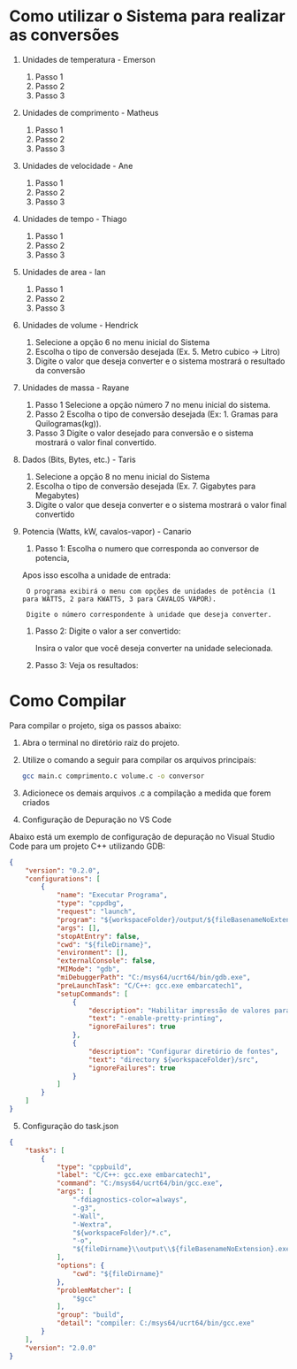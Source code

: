 # Como utilizar o Sistema para realizar as conversões

1. Unidades de temperatura - Emerson
   1. Passo 1
   1. Passo 2
   1. Passo 3
1. Unidades de comprimento - Matheus
   1. Passo 1
   1. Passo 2
   1. Passo 3
1. Unidades de velocidade - Ane
   1. Passo 1
   1. Passo 2
   1. Passo 3
1. Unidades de tempo - Thiago
   1. Passo 1
   1. Passo 2
   1. Passo 3
1. Unidades de area - Ian
   1. Passo 1
   1. Passo 2
   1. Passo 3
1. Unidades de volume - Hendrick
   1. Selecione a opção 6 no menu inicial do Sistema
   1. Escolha o tipo de conversão desejada (Ex. 5. Metro cubico -> Litro)
   1. Digite o valor que deseja converter e o sistema mostrará o resultado da conversão
1. Unidades de massa - Rayane
   1. Passo 1
      Selecione a opção número 7 no menu inicial do sistema.
   1. Passo 2
      Escolha o tipo de conversão desejada (Ex: 1. Gramas para Quilogramas(kg)).
   1. Passo 3
      Digite o valor desejado para conversão e o sistema mostrará o valor final convertido.
1. Dados (Bits, Bytes, etc.) - Taris
   1. Selecione a opção 8 no menu inicial do Sistema
   1. Escolha o tipo de conversão desejada (Ex. 7. Gigabytes para Megabytes)
   1. Digite o valor que deseja converter e o sistema mostrará o valor final convertido
1. Potencia (Watts, kW, cavalos-vapor) - Canario
   1. Passo 1:
   Escolha o numero que corresponda ao conversor de potencia,

   Apos isso escolha a unidade de entrada:

        O programa exibirá o menu com opções de unidades de potência (1 para WATTS, 2 para KWATTS, 3 para CAVALOS VAPOR).

        Digite o número correspondente à unidade que deseja converter.

    1. Passo 2: 
    Digite o valor a ser convertido:

        Insira o valor que você deseja converter na unidade selecionada.
    1. Passo 3:
    Veja os resultados:

# Como Compilar

Para compilar o projeto, siga os passos abaixo:

1. Abra o terminal no diretório raiz do projeto.
2. Utilize o comando a seguir para compilar os arquivos principais:

   ```bash
   gcc main.c comprimento.c volume.c -o conversor
   ```

3. Adicionece os demais arquivos .c a compilação a medida que forem criados

4. Configuração de Depuração no VS Code

Abaixo está um exemplo de configuração de depuração no Visual Studio Code para um projeto C++ utilizando GDB:

```json
{
    "version": "0.2.0",
    "configurations": [
        {
            "name": "Executar Programa",
            "type": "cppdbg",
            "request": "launch",
            "program": "${workspaceFolder}/output/${fileBasenameNoExtension}.exe",
            "args": [],
            "stopAtEntry": false,
            "cwd": "${fileDirname}",
            "environment": [],
            "externalConsole": false,
            "MIMode": "gdb",
            "miDebuggerPath": "C:/msys64/ucrt64/bin/gdb.exe",
            "preLaunchTask": "C/C++: gcc.exe embarcatech1",
            "setupCommands": [
                {
                    "description": "Habilitar impressão de valores para gdb",
                    "text": "-enable-pretty-printing",
                    "ignoreFailures": true
                },
                {
                    "description": "Configurar diretório de fontes",
                    "text": "directory ${workspaceFolder}/src",
                    "ignoreFailures": true
                }
            ]
        }
    ]
}
```

5. Configuração do task.json

```json
{
    "tasks": [
        {
            "type": "cppbuild",
            "label": "C/C++: gcc.exe embarcatech1",
            "command": "C:/msys64/ucrt64/bin/gcc.exe",
            "args": [
                "-fdiagnostics-color=always",
                "-g3",
                "-Wall",
                "-Wextra",
                "${workspaceFolder}/*.c",
                "-o",
                "${fileDirname}\\output\\${fileBasenameNoExtension}.exe"
            ],
            "options": {
                "cwd": "${fileDirname}"
            },
            "problemMatcher": [
                "$gcc"
            ],
            "group": "build",
            "detail": "compiler: C:/msys64/ucrt64/bin/gcc.exe"
        }
    ],
    "version": "2.0.0"
}
```

